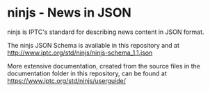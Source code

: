 ninjs - News in JSON
====================

ninjs is IPTC's standard for describing news content in JSON format.

The ninjs JSON Schema is available in this repository and at
http://www.iptc.org/std/ninjs/ninjs-schema_1.1.json

More extensive documentation, created from the source files in the
documentation folder in this repository, can be found at
https://www.iptc.org/std/ninjs/userguide/
